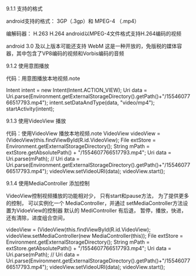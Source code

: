 9.1.1 支持的格式

android支持的格式： 3GP（.3gp）和 MPEG-4 （.mp4）

编解码器： H.263   H.264  android以MPEG-4文件格式支持H.264编码的视频

android 3.0 及以上版本可能还支持 WebM   这是一种开放的，免版税的媒体容器，其中包含了VP8编码的视频和Vorbis编码的音频


9.1.2 使用意图播放

代码：用意图播放本地视频.note

Intent intent = new Intent(Intent.ACTION_VIEW);
        Uri data = Uri.parse(Environment.getExternalStorageDirectory().getPath()+"/1554607766517793.mp4");
        intent.setDataAndType(data, "video/mp4");
        startActivity(intent);



9.1.3 使用VideoView 播放


代码：使用VideoView 播放本地视频.note
VideoView  videoView = (VideoView)this.findViewById(R.id.VideoView);
        File extStore = Environment.getExternalStorageDirectory();
        String mPath = extStore.getAbsolutePath() + "/1554607766517793.mp4";
        Uri data = Uri.parse(mPath);
        // Uri data = Uri.parse(Environment.getExternalStorageDirectory().getPath()+"/1554607766517793.mp4");
        videoView.setVideoURI(data);
        videoView.start();



9.1.4 使用MediaController 添加控制

VideoView控制视频播放的功能相对少， 只有start和pause方法， 
为了提供更多的控制， 可以实例化一个 MediaController，并通过 setMediaController方法设置为VidoeView的控制器
默认的 MediController 有后退， 暂停，播放，快进，还有清除，进度组合空间，


videoView = (VideoView)this.findViewById(R.id.VideoView);
videoView.setMediaController(new MediaController(this));
File extStore = Environment.getExternalStorageDirectory();
String mPath = extStore.getAbsolutePath() + "/1554607766517793.mp4";
Uri data = Uri.parse(mPath);
// Uri data = Uri.parse(Environment.getExternalStorageDirectory().getPath()+"/1554607766517793.mp4");
videoView.setVideoURI(data);
videoView.start();
